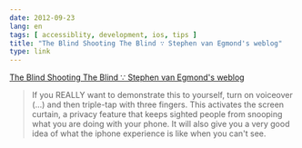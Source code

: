 ```yaml
---
date: 2012-09-23
lang: en
tags: [ accessiblity, development, ios, tips ]
title: "The Blind Shooting The Blind ∵ Stephen van Egmond's weblog"
type: link
---
```


[The Blind Shooting The Blind ∵ Stephen van Egmond's
weblog](http://svan.ca/blog/2012/blind/)

> If you REALLY want to demonstrate this to yourself, turn on voiceover
> (...) and then triple-tap with three fingers. This activates the
> screen curtain, a privacy feature that keeps sighted people from
> snooping what you are doing with your phone. It will also give you a
> very good idea of what the iphone experience is like when you can't
> see.

